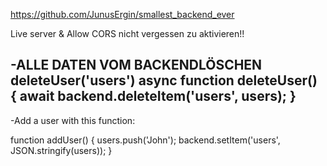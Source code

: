 https://github.com/JunusErgin/smallest_backend_ever

Live server & Allow CORS nicht vergessen zu aktivieren!!


-ALLE DATEN VOM BACKENDLÖSCHEN
deleteUser('users')
async function deleteUser() {
  await backend.deleteItem('users', users);
}
-


-Add a user with this function:

function addUser() {
    users.push('John');
    backend.setItem('users', JSON.stringify(users));
}